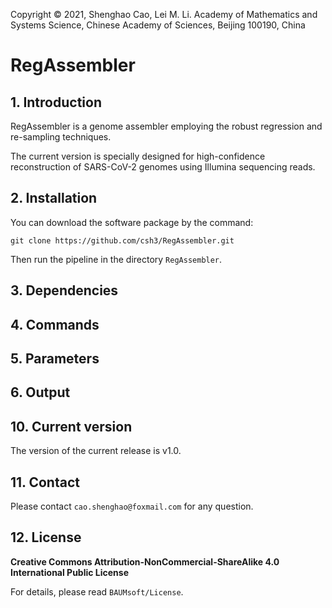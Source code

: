 Copyright © 2021, Shenghao Cao, Lei M. Li. Academy of Mathematics and Systems Science, Chinese Academy of Sciences, Beijing 100190, China

# RegAssembler

## 1. Introduction
RegAssembler is a genome assembler employing the robust regression and re-sampling techniques.

The current version is specially designed for high-confidence reconstruction of SARS-CoV-2 genomes using Illumina sequencing reads.

## 2. Installation
You can download the software package by the command:

```
git clone https://github.com/csh3/RegAssembler.git
```

Then run the pipeline in the directory `RegAssembler`.

## 3. Dependencies


## 4. Commands

## 5. Parameters

## 6. Output


## 10. Current version

The version of the current release is v1.0.


## 11. Contact

Please contact `cao.shenghao@foxmail.com` for any question.


## 12. License

**Creative Commons Attribution-NonCommercial-ShareAlike 4.0 International Public License**

For details, please read `BAUMsoft/License`.

